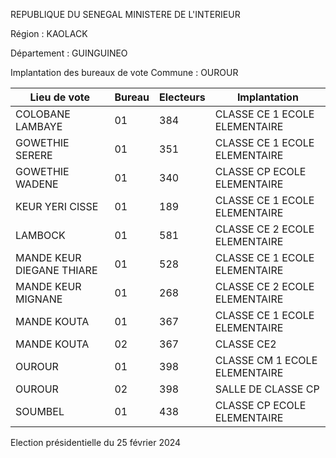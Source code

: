 REPUBLIQUE DU SENEGAL MINISTERE DE L'INTERIEUR

Région : KAOLACK

Département : GUINGUINEO

Implantation des bureaux de vote Commune : OUROUR

| Lieu de vote | Bureau | Electeurs | Implantation |
| - | - | - | - |
| COLOBANE LAMBAYE | 01 | 384 | CLASSE CE 1 ECOLE ELEMENTAIRE |
| GOWETHIE SERERE | 01 | 351 | CLASSE CE 1 ECOLE ELEMENTAIRE |
| GOWETHIE WADENE | 01 | 340 | CLASSE CP ECOLE ELEMENTAIRE |
| KEUR YERI CISSE | 01 | 189 | CLASSE CE 1 ECOLE ELEMENTAIRE |
| LAMBOCK | 01 | 581 | CLASSE CE 2 ECOLE ELEMENTAIRE |
| MANDE KEUR DIEGANE THIARE | 01 | 528 | CLASSE CE 1 ECOLE ELEMENTAIRE |
| MANDE KEUR MIGNANE | 01 | 268 | CLASSE CE 2 ECOLE ELEMENTAIRE |
| MANDE KOUTA | 01 | 367 | CLASSE CE 1 ECOLE ELEMENTAIRE |
| MANDE KOUTA | 02 | 367 | CLASSE CE2 |
| OUROUR | 01 | 398 | CLASSE CM 1 ECOLE ELEMENTAIRE |
| OUROUR | 02 | 398 | SALLE DE CLASSE CP |
| SOUMBEL | 01 | 438 | CLASSE CP ECOLE ELEMENTAIRE |

<!-- PageNumber="11/12" -->

Election présidentielle du 25 février 2024
